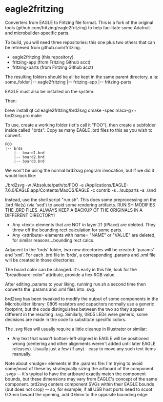 # eagle2fritzing

Converters from EAGLE to Fritzing file format. This is a fork of the original tools (github.com/fritzing/eagle2fritzing) to help facilitate some Adafruit- and microbuilder-specific parts.

To build, you will need three repositories: this one plus two others that can be retrieved from github.com/fritzing.
* eagle2fritzing (this repository)
* fritzing-app (from Fritzing Github acct)
* fritzing-parts (from Fritzing Github acct)

The resulting folders should be all be kept in the same parent directory, a la:
    some_folder
    |-- eagle2fritzing
    |-- fritzing-app
    |-- fritzing-parts

EAGLE must also be installed on the system.

Then:

brew install qt
cd eagle2fritzing/brd2svg
qmake -spec macx-g++ brd2svg.pro
make

To use, create a working folder (let's call it "FOO"), then create a subfolder inside called "brds". Copy as many EAGLE .brd files to this as you wish to convert.

    FOO
    |-- brds
        |-- board1.brd
        |-- board2.brd
        |-- board3.brd

We won't be using the normal brd2svg program invocation, but if we did it would look like:

./brd2svg -w /Absolute/path/to/FOO -e /Applications/EAGLE-7.6.0/EAGLE.app/Contents/MacOS/EAGLE -c contrib -s ../subparts -a ./and

Instead, use the shell script "run.sh". This does some preprocessing on the .brd file(s) (via 'sed') to avoid some rendering artifacts. RUN.SH MODIFIES THE .BRD FILES. ALWAYS KEEP A BACKUP OF THE ORIGINALS IN A DIFFERENT DIRECTORY!

* Any \<text\> elements that are NOT in layer 21 (tPlace) are deleted. They throw off the bounding rect calculation for some parts.
* Any \<attribute\> elements with name= "NAME" or "VALUE" are deleted, for similar reasons...bounding rect calcs.

Adjacent to the 'brds' folder, two new directories will be created: 'params' and 'xml'. For each .brd file in 'brds', a corresponding .params and .xml file will be created in those directories.

The board color can be changed. It's early in this file, look for the "breadboard-color" attribute, provide a hex RGB value.

After editing .params to your liking, running run.sh a second time then converts the .params and .xml files into .svg.

brd2svg has been tweaked to modify the output of some components in the Microbuilder library: 0805 resistors and capacitors normally use a generic footprint, but the code distinguishes between the two so they appear different in the resulting .svg. Similarly, 0805 LEDs were generic, some decisions are made in the code to substitute specific colors.

The .svg files will usually require a little cleanup in Illustrator or similar:

* Any text that wasn't bottom-left-aligned in EAGLE will be positioned wrong (centering and other alignments weren't added until later EAGLE releases). Usually just a few (if any) - easy to move any such text items manually.

Note about \<nudge\> elements in the .params file: I'm trying to avoid some/most of these by strategically sizing the artboard of the component .svgs -- it's typical to have the artboard exactly match the component bounds, but these dimensions may vary from EAGLE's concept of the same component. brd2svg centers component SVGs within their EAGLE bounds (but does not crop) -- so, for example, if all USB host ports need to scoot 0.3mm toward the opening, add 0.6mm to the opposite bounding edge.
